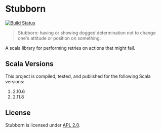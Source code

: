 # Stubborn

[![Build Status](https://travis-ci.org/krux/stubborn.svg?branch=master)](http://travis-ci.org/krux/stubborn)

> Stubborn: having or showing dogged determination not to change one's attitude
> or position on something.

A scala library for performing retries on actions that might fail.

## Scala Versions

This project is compiled, tested, and published for the following Scala versions:

1. 2.10.6
2. 2.11.8

## License

Stubborn is licensed under [APL 2.0](LICENSE).
